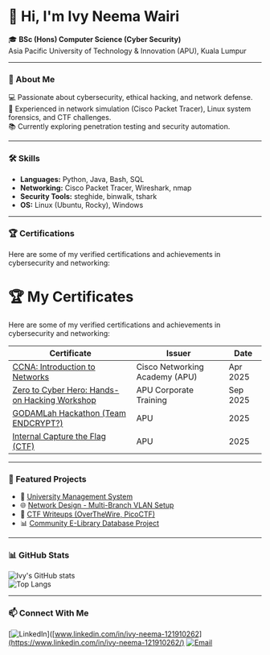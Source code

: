 # 👋 Hi, I'm Ivy Neema Wairi  

🎓 **BSc (Hons) Computer Science (Cyber Security)**  
Asia Pacific University of Technology & Innovation (APU), Kuala Lumpur  


---

### 🧩 About Me
💻 Passionate about cybersecurity, ethical hacking, and network defense.  
🔐 Experienced in network simulation (Cisco Packet Tracer), Linux system forensics, and CTF challenges.  
📚 Currently exploring penetration testing and security automation.

---

### 🛠️ Skills
- **Languages:** Python, Java, Bash, SQL  
- **Networking:** Cisco Packet Tracer, Wireshark, nmap  
- **Security Tools:** steghide, binwalk, tshark  
- **OS:** Linux (Ubuntu, Rocky), Windows  

---

### 🏆 Certifications
Here are some of my verified certifications and achievements in cybersecurity and networking:

# 🏆 My Certificates

Here are some of my verified certifications and achievements in cybersecurity and networking:

| Certificate | Issuer | Date |
|--------------|---------|------|
| [CCNA: Introduction to Networks](./CCNAITNUpdated20250408-26-er13w3.pdf) | Cisco Networking Academy (APU) | Apr 2025 |
| [Zero to Cyber Hero: Hands-on Hacking Workshop](./Zero%20to%20cyber%20hero.pdf) | APU Corporate Training | Sep 2025 |
| [GODAMLah Hackathon (Team ENDCRYPT?)](./GODAMLah%20Certificate%20of%20participation%20v2%20(40)[1].pdf) | APU | 2025 |
| [Internal Capture the Flag (CTF)](./internal%20CTF.pdf) | APU | 2025 |

---

### 🚀 Featured Projects
- 🔐 [University Management System](#)  
- 🌐 [Network Design - Multi-Branch VLAN Setup](#)  
- 🧠 [CTF Writeups (OverTheWire, PicoCTF)](#)  
- 📊 [Community E-Library Database Project](#)  

---

### 📊 GitHub Stats
![Ivy's GitHub stats](https://github-readme-stats.vercel.app/api?username=YOUR_USERNAME&show_icons=true&theme=tokyonight)  
![Top Langs](https://github-readme-stats.vercel.app/api/top-langs/?username=YOUR_USERNAME&layout=compact&theme=tokyonight)

---

### 📫 Connect With Me
[![LinkedIn](https://img.shields.io/badge/LinkedIn-Ivy_Neema-blue?style=flat-square&logo=linkedin)]([www.linkedin.com/in/ivy-neema-121910262](https://www.linkedin.com/in/ivy-neema-121910262/)
[![Email](https://img.shields.io/badge/Email-tp085624%40mail.apu.edu.my-red?style=flat-square&logo=gmail)](mailto:tp085624@mail.apu.edu.my)
